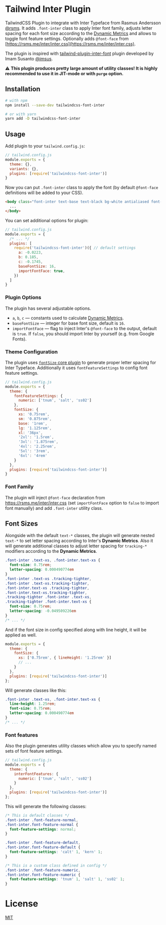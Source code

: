 # Tailwind Inter Plugin

TailwindCSS Plugin to integrate with Inter Typeface from Rasmus Andersson [@rsms](https://twitter.com/rsms). It adds `.font-inter` class to apply Inter font family, adjusts letter spacing for each font size according to the [Dynamic Metrics](https://rsms.me/inter/dynmetrics/) and allows to toggle font feature settings. Optionally adds `@font-face` from [https://rsms.me/inter/inter.css](https://rsms.me/inter/inter.css).

The plugin is inspired with [tailwind-plugin-inter-font](https://github.com/imsus/tailwind-plugin-font-inter) plugin developed by Imam Susanto [@imsus](https://github.com/imsus).

:warning: **This plugin produces pretty large amount of utility classes! It is highly recommended to use it in JIT-mode or with `purge` option.**


## Installation

```sh
# with npm
npm install --save-dev tailwindcss-font-inter

# or with yarn
yarn add -D tailwindcss-font-inter
```

## Usage

Add plugin to your `tailwind.config.js`:

```js
// tailwind.config.js
module.exports = {
  theme: {},
  variants: {},
  plugins: [require('tailwindcss-font-inter')]
}
```

Now you can put `.font-inter` class to apply the font (by default `@font-face` definitions will be added to your CSS).

```html
<body class="font-inter text-base text-black bg-white antialiased font-feature-default">
  ...
</body>
```

You can set additional options for plugin:

```js
// tailwind.config.js
module.exports = {
  /* ... */
  plugins: [
    require('tailwindcss-font-inter')({ // default settings
      a: -0.0223,
      b: 0.185,
      c: -0.1745,
      baseFontSize: 16,
      importFontFace: true,
    })
  ]
}
```


### Plugin Options

The plugin has several adjustable options.

-   `a`, `b`, `c` — constants used to calculate [Dynamic Metrics](https://rsms.me/inter/dynmetrics/).
-   `baseFontSize` — integer for base font size, default is `16`.
-   `importFontFace` — flag to inject Inter's `@font-face` to the output, default is `true`. If `false`, you should import Inter by yourself (e.g. from Google Fonts).


### Theme Configuration

The plugin uses [`fontSize` core plugin](https://tailwindcss.com/docs/configuration#core-plugins) to generate proper letter spacing for Inter Typeface. Additionally it uses `fontFeatureSettings` to config font feature settings.

```js
// tailwind.config.js
module.exports = {
  theme: {
    fontFeatureSettings: {
      numeric: ['tnum', 'salt', 'ss02']
    },
    fontSize: {
      xs: '0.75rem',
      sm: '0.875rem',
      base: '1rem',
      lg: '1.125rem',
      xl: '36px',
      '2xl': '1.5rem',
      '3xl': '1.875rem',
      '4xl': '2.25rem',
      '5xl': '3rem',
      '6xl': '4rem'
    }
  },
  plugins: [require('tailwindcss-font-inter')]
}
```


### Font Family

The plugin will inject `@font-face` declaration from https://rsms.me/inter/inter.css (set `importFontFace` option to `false` to import font manually) and add `.font-inter` utility class.


## Font Sizes

Alongside with the default `text-*` classes, the plugin will generate nested `text-*` to set letter spacing according to Inter's **Dynamic Metrics**. Also it will generate additional classes to adjust letter spacing for `tracking-*` modifiers according to the **Dynamic Metrics**.

```css
.font-inter .text-xs, .font-inter.text-xs {
  font-size: 0.75rem;
  letter-spacing: 0.000490774em
}
.font-inter .text-xs .tracking-tighter,
.font-inter .text-xs.tracking-tighter,
.font-inter.text-xs .tracking-tighter,
.font-inter.text-xs.tracking-tighter,
.tracking-tighter .font-inter .text-xs,
.tracking-tighter .font-inter.text-xs {
  font-size: 0.75rem;
  letter-spacing: -0.049509226em
}
/* ... */
```

And if the font size in config specified along with line height, it will be applied as well.

```js
module.exports = {
  theme: {
    fontSize: {
      xs: ['0.75rem', { lineHeight: '1.25rem' }]
      // ...
    }
  },
  plugins: [require('tailwindcss-font-inter')]
};
```

Will generate classes like this:

```css
.font-inter .text-xs, .font-inter.text-xs {
  line-height: 1.25rem;
  font-size: 0.75rem;
  letter-spacing: 0.000490774em
}
/* ... */
```


### Font features

Also the plugin generates utility classes which allow you to specify named sets of font feature settings.

```js
// tailwind.config.js
module.exports = {
  theme: {
    interFontFeatures: {
      numeric: ['tnum', 'salt', 'ss02']
    }
  },
  plugins: [require('tailwindcss-font-inter')]
};
```

This will generate the following classes:

```css
/* This is default classes */
.font-inter .font-feature-normal,
.font-inter.font-feature-normal {
  font-feature-settings: normal;
}

.font-inter .font-feature-default,
.font-inter.font-feature-default {
  font-feature-settings: 'calt' 1, 'kern' 1;
}

/* This is a custom class defined in config */
.font-inter .font-feature-numeric,
.font-inter.font-feature-numeric {
  font-feature-settings: 'tnum' 1, 'salt' 1, 'ss02' 1;
}
```


# License

[MIT](LICENSE.md)
